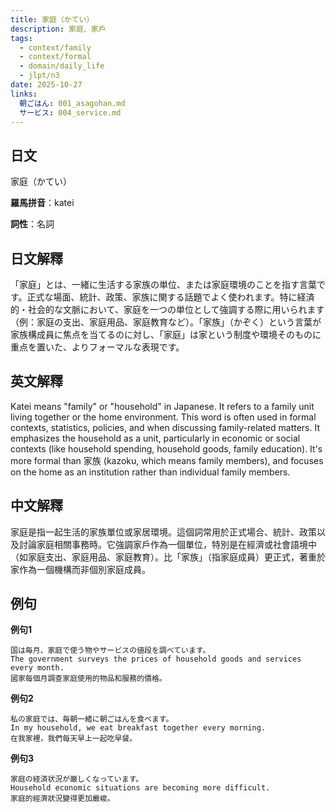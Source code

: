 ```yaml
---
title: 家庭（かてい）
description: 家庭、家戶
tags:
  - context/family
  - context/formal
  - domain/daily_life
  - jlpt/n3
date: 2025-10-27
links:
  朝ごはん: 001_asagohan.md
  サービス: 004_service.md
---
```


## 日文
家庭（かてい）

**羅馬拼音**：katei

**詞性**：名詞

## 日文解釋
「家庭」とは、一緒に生活する家族の単位、または家庭環境のことを指す言葉です。正式な場面、統計、政策、家族に関する話題でよく使われます。特に経済的・社会的な文脈において、家庭を一つの単位として強調する際に用いられます（例：家庭の支出、家庭用品、家庭教育など）。「家族」（かぞく）という言葉が家族構成員に焦点を当てるのに対し、「家庭」は家という制度や環境そのものに重点を置いた、よりフォーマルな表現です。

## 英文解釋
Katei means "family" or "household" in Japanese. It refers to a family unit living together or the home environment. This word is often used in formal contexts, statistics, policies, and when discussing family-related matters. It emphasizes the household as a unit, particularly in economic or social contexts (like household spending, household goods, family education). It's more formal than 家族 (kazoku, which means family members), and focuses on the home as an institution rather than individual family members.

## 中文解釋
家庭是指一起生活的家族單位或家居環境。這個詞常用於正式場合、統計、政策以及討論家庭相關事務時。它強調家戶作為一個單位，特別是在經濟或社會語境中（如家庭支出、家庭用品、家庭教育）。比「家族」（指家庭成員）更正式，著重於家作為一個機構而非個別家庭成員。

## 例句

**例句1**
```
国は毎月、家庭で使う物やサービスの値段を調べています。
The government surveys the prices of household goods and services every month.
國家每個月調查家庭使用的物品和服務的價格。
```

**例句2**
```
私の家庭では、毎朝一緒に朝ごはんを食べます。
In my household, we eat breakfast together every morning.
在我家裡，我們每天早上一起吃早餐。
```

**例句3**
```
家庭の経済状況が厳しくなっています。
Household economic situations are becoming more difficult.
家庭的經濟狀況變得更加嚴峻。
```
